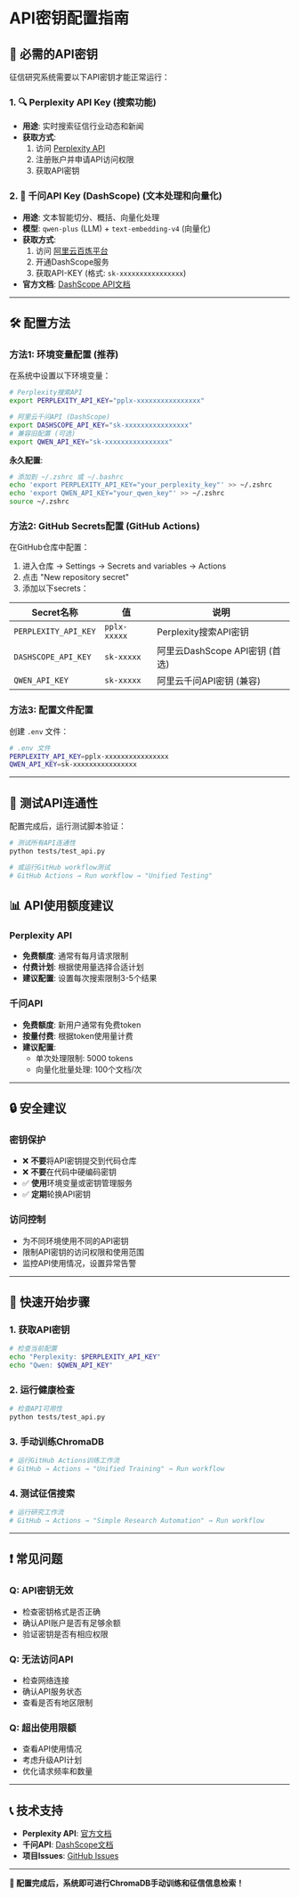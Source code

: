 # API密钥配置指南

## 🔑 必需的API密钥

征信研究系统需要以下API密钥才能正常运行：

### 1. 🔍 **Perplexity API Key** (搜索功能)
- **用途**: 实时搜索征信行业动态和新闻
- **获取方式**: 
  1. 访问 [Perplexity API](https://docs.perplexity.ai/)
  2. 注册账户并申请API访问权限
  3. 获取API密钥

### 2. 🤖 **千问API Key (DashScope)** (文本处理和向量化)  
- **用途**: 文本智能切分、概括、向量化处理
- **模型**: `qwen-plus` (LLM) + `text-embedding-v4` (向量化)
- **获取方式**:
  1. 访问 [阿里云百炼平台](https://bailian.console.aliyun.com/)
  2. 开通DashScope服务
  3. 获取API-KEY (格式: `sk-xxxxxxxxxxxxxxxx`)
- **官方文档**: [DashScope API文档](https://help.aliyun.com/zh/dashscope/)

---

## 🛠️ 配置方法

### **方法1: 环境变量配置 (推荐)**

在系统中设置以下环境变量：

```bash
# Perplexity搜索API
export PERPLEXITY_API_KEY="pplx-xxxxxxxxxxxxxxxx"

# 阿里云千问API (DashScope)
export DASHSCOPE_API_KEY="sk-xxxxxxxxxxxxxxxx"
# 兼容旧配置 (可选)
export QWEN_API_KEY="sk-xxxxxxxxxxxxxxxx"
```

**永久配置**:
```bash
# 添加到 ~/.zshrc 或 ~/.bashrc
echo 'export PERPLEXITY_API_KEY="your_perplexity_key"' >> ~/.zshrc
echo 'export QWEN_API_KEY="your_qwen_key"' >> ~/.zshrc
source ~/.zshrc
```

### **方法2: GitHub Secrets配置 (GitHub Actions)**

在GitHub仓库中配置：

1. 进入仓库 → Settings → Secrets and variables → Actions
2. 点击 "New repository secret"
3. 添加以下secrets：

| Secret名称 | 值 | 说明 |
|------------|-----|------|
| `PERPLEXITY_API_KEY` | `pplx-xxxxx` | Perplexity搜索API密钥 |
| `DASHSCOPE_API_KEY` | `sk-xxxxx` | 阿里云DashScope API密钥 (首选) |
| `QWEN_API_KEY` | `sk-xxxxx` | 阿里云千问API密钥 (兼容) |

### **方法3: 配置文件配置**

创建 `.env` 文件：
```bash
# .env 文件
PERPLEXITY_API_KEY=pplx-xxxxxxxxxxxxxxxx
QWEN_API_KEY=sk-xxxxxxxxxxxxxxxx
```

---

## 🧪 测试API连通性

配置完成后，运行测试脚本验证：

```bash
# 测试所有API连通性
python tests/test_api.py

# 或运行GitHub workflow测试
# GitHub Actions → Run workflow → "Unified Testing"
```

## 📊 API使用额度建议

### **Perplexity API**
- **免费额度**: 通常有每月请求限制
- **付费计划**: 根据使用量选择合适计划
- **建议配置**: 设置每次搜索限制3-5个结果

### **千问API**  
- **免费额度**: 新用户通常有免费token
- **按量付费**: 根据token使用量计费
- **建议配置**: 
  - 单次处理限制: 5000 tokens
  - 向量化批量处理: 100个文档/次

---

## 🔒 安全建议

### **密钥保护**
- ❌ **不要**将API密钥提交到代码仓库
- ❌ **不要**在代码中硬编码密钥
- ✅ **使用**环境变量或密钥管理服务
- ✅ **定期**轮换API密钥

### **访问控制**
- 为不同环境使用不同的API密钥
- 限制API密钥的访问权限和使用范围
- 监控API使用情况，设置异常告警

---

## 🚀 快速开始步骤

### **1. 获取API密钥**
```bash
# 检查当前配置
echo "Perplexity: $PERPLEXITY_API_KEY"
echo "Qwen: $QWEN_API_KEY"
```

### **2. 运行健康检查**
```bash
# 检查API可用性
python tests/test_api.py
```

### **3. 手动训练ChromaDB**
```bash
# 运行GitHub Actions训练工作流
# GitHub → Actions → "Unified Training" → Run workflow
```

### **4. 测试征信搜索**
```bash
# 运行研究工作流
# GitHub → Actions → "Simple Research Automation" → Run workflow
```

---

## ❗ 常见问题

### **Q: API密钥无效**
- 检查密钥格式是否正确
- 确认API账户是否有足够余额
- 验证密钥是否有相应权限

### **Q: 无法访问API**
- 检查网络连接
- 确认API服务状态
- 查看是否有地区限制

### **Q: 超出使用限额**
- 查看API使用情况
- 考虑升级API计划
- 优化请求频率和数量

---

## 📞 技术支持

- **Perplexity API**: [官方文档](https://docs.perplexity.ai/)
- **千问API**: [DashScope文档](https://help.aliyun.com/zh/dashscope/)
- **项目Issues**: [GitHub Issues](https://github.com/YefanHuang/creditmonitor/issues)

---

**🎯 配置完成后，系统即可进行ChromaDB手动训练和征信信息检索！**